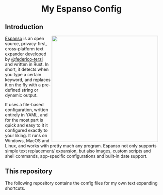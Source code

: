 <h1 align="center">My Espanso Config</h1>

## Introduction

<img align="right" width="350" src="https://i.ibb.co/0GTVC02/espanso-octocat.png">

[Espanso](https://espanso.org/) is an open source, privacy-first, cross-platform text expander developed by [@federico-terzi](https://github.com/federico-terzi) and written in Rust. In short, it detects when you type a certain keyword, and replaces it on the fly with a pre-defined string or dynamic output.

It uses a file-based configuration, written entirely in YAML, and for the most part is quick and easy to it it configured exactly to your liking. It runs on Windows, MacOS and Linux, and works with pretty much any program. Espanso not only supports simple text replacement/ expansion, but also images, custom scripts and shell commands, app-specific configurations and built-in date support.

## This repository

The following repository contains the config files for my own text expanding shortcuts.
